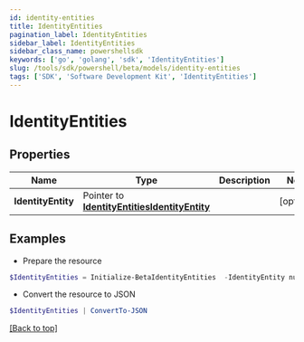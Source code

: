 ```yaml
---
id: identity-entities
title: IdentityEntities
pagination_label: IdentityEntities
sidebar_label: IdentityEntities
sidebar_class_name: powershellsdk
keywords: ['go', 'golang', 'sdk', 'IdentityEntities'] 
slug: /tools/sdk/powershell/beta/models/identity-entities
tags: ['SDK', 'Software Development Kit', 'IdentityEntities']
---
```



# IdentityEntities

## Properties

Name | Type | Description | Notes
------------ | ------------- | ------------- | -------------
**IdentityEntity** |  Pointer to [**IdentityEntitiesIdentityEntity**](identity-entities-identity-entity) |  | [optional] 

## Examples

- Prepare the resource
```powershell
$IdentityEntities = Initialize-BetaIdentityEntities  -IdentityEntity null
```

- Convert the resource to JSON
```powershell
$IdentityEntities | ConvertTo-JSON
```


[[Back to top]](#) 

